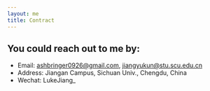 ```yaml
---
layout: me
title: Contract
---
```


## You could reach out to me by:

* Email: ashbringer0926@gmail.com, jiangyukun@stu.scu.edu.cn
* Address: Jiangan Campus, Sichuan Univ., Chengdu, China 
* Wechat: LukeJiang_
